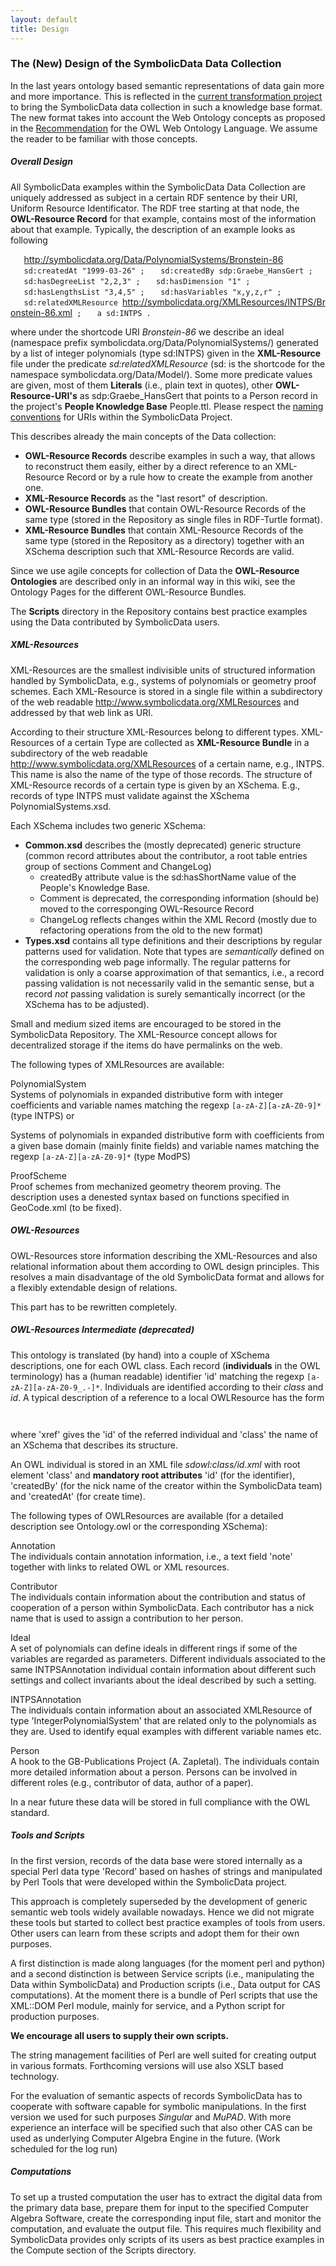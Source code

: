 ```yaml
---
layout: default
title: Design
---
```


### The (New) Design of the SymbolicData Data Collection

In the last years ontology based semantic representations of data gain more and more importance. This is reflected in the [current transformation project](Projects.EScience "wikilink") to bring the SymbolicData data collection in such a knowledge base format. The new format takes into account the Web Ontology concepts as proposed in the [Recommendation](http://www.w3.org/TR/owl-features|W3C) for the OWL Web Ontology Language. We assume the reader to be familiar with those concepts.

##### Overall Design

All SymbolicData examples within the SymbolicData Data Collection are uniquely addressed as subject in a certain RDF sentence by their URI, Uniform Resource Identificator. The RDF tree starting at that node, the **OWL-Resource Record** for that example, contains most of the information about that example. Typically, the description of an example looks as following

`   `<http://symbolicdata.org/Data/PolynomialSystems/Bronstein-86>
`   sd:createdAt "1999-03-26" ;`
`   sd:createdBy sdp:Graebe_HansGert ;`
`   sd:hasDegreeList "2,2,3" ;`
`   sd:hasDimension "1" ;`
`   sd:hasLengthsList "3,4,5" ;`
`   sd:hasVariables "x,y,z,r" ;`
`   sd:relatedXMLResource `<http://symbolicdata.org/XMLResources/INTPS/Bronstein-86.xml>` ;`
`   a sd:INTPS .`

where under the shortcode URI *Bronstein-86* we describe an ideal (namespace prefix symbolicdata.org/Data/PolynomialSystems/) generated by a list of integer polynomials (type sd:INTPS) given in the **XML-Resource** file under the predicate *sd:relatedXMLResource* (sd: is the shortcode for the namespace symbolicdata.org/Data/Model/). Some more predicate values are given, most of them **Literals** (i.e., plain text in quotes), other **OWL-Resource-URI's** as sdp:Graebe\_HansGert that points to a Person record in the project's **People Knowledge Base** People.ttl. Please respect the [naming conventions](Naming "wikilink") for URIs within the SymbolicData Project.

This describes already the main concepts of the Data collection:

-   **OWL-Resource Records** describe examples in such a way, that allows to reconstruct them easily, either by a direct reference to an XML-Resource Record or by a rule how to create the example from another one.
-   **XML-Resource Records** as the "last resort" of description.
-   **OWL-Resource Bundles** that contain OWL-Resource Records of the same type (stored in the Repository as single files in RDF-Turtle format).
-   **XML-Resource Bundles** that contain XML-Resource Records of the same type (stored in the Repository as a directory) together with an XSchema description such that XML-Resource Records are valid.

Since we use agile concepts for collection of Data the **OWL-Resource Ontologies** are described only in an informal way in this wiki, see the Ontology Pages for the different OWL-Resource Bundles.

The **Scripts** directory in the Repository contains best practice examples using the Data contributed by SymbolicData users.

##### XML-Resources

XML-Resources are the smallest indivisible units of structured information handled by SymbolicData, e.g., systems of polynomials or geometry proof schemes. Each XML-Resource is stored in a single file within a subdirectory of the web readable <http://www.symbolicdata.org/XMLResources> and addressed by that web link as URI.

According to their structure XML-Resources belong to different types. XML-Resources of a certain Type are collected as **XML-Resource Bundle** in a subdirectory of the web readable <http://www.symbolicdata.org/XMLResources> of a certain name, e.g., INTPS. This name is also the name of the type of those records. The structure of XML-Resource records of a certain type is given by an XSchema. E.g., records of type INTPS must validate against the XSchema PolynomialSystems.xsd.

Each XSchema includes two generic XSchema:

-   **Common.xsd** describes the (mostly deprecated) generic structure (common record attributes about the contributor, a root table entries group of sections Comment and ChangeLog)
    -   createdBy attribute value is the sd:hasShortName value of the People's Knowledge Base.
    -   Comment is deprecated, the corresponding information (should be) moved to the corresponging OWL-Resource Record
    -   ChangeLog reflects changes within the XML Record (mostly due to refactoring operations from the old to the new format)
-   **Types.xsd** contains all type definitions and their descriptions by regular patterns used for validation. Note that types are *semantically* defined on the corresponding web page informally. The regular patterns for validation is only a coarse approximation of that semantics, i.e., a record passing validation is not necessarily valid in the semantic sense, but a record *not* passing validation is surely semantically incorrect (or the XSchema has to be adjusted).

Small and medium sized items are encouraged to be stored in the SymbolicData Repository. The XML-Resource concept allows for decentralized storage if the items do have permalinks on the web.

The following types of XMLResources are available:

PolynomialSystem  
Systems of polynomials in expanded distributive form with integer coefficients and variable names matching the regexp `[a-zA-Z][a-zA-Z0-9]*` (type INTPS) or

Systems of polynomials in expanded distributive form with coefficients from a given base domain (mainly finite fields) and variable names matching the regexp `[a-zA-Z][a-zA-Z0-9]*` (type ModPS)

ProofScheme  
Proof schemes from mechanized geometry theorem proving. The description uses a denested syntax based on functions specified in GeoCode.xml (to be fixed).

##### OWL-Resources

OWL-Resources store information describing the XML-Resources and also relational information about them according to OWL design principles. This resolves a main disadvantage of the old SymbolicData format and allows for a flexibly extendable design of relations.

This part has to be rewritten completely.

##### OWL-Resources Intermediate (deprecated)

This ontology is translated (by hand) into a couple of XSchema descriptions, one for each OWL class. Each record (**individuals** in the OWL terminology) has a (human readable) identifier 'id' matching the regexp `[a-zA-Z][a-zA-Z0-9_.-]*`. Individuals are identified according to their *class* and *id*. A typical description of a reference to a local OWLResource has the form

`   `<OWL xref="ZeroDim.example_7" class="INTPSAnnotation"/>` `

where 'xref' gives the 'id' of the referred individual and 'class' the name of an XSchema that describes its structure.

An OWL individual is stored in an XML file *sdowl:class/id.xml* with root element 'class' and **mandatory root attributes** 'id' (for the identifier), 'createdBy' (for the nick name of the creator within the SymbolicData team) and 'createdAt' (for create time).

The following types of OWLResources are available (for a detailed description see Ontology.owl or the corresponding XSchema):

Annotation  
The individuals contain annotation information, i.e., a text field 'note' together with links to related OWL or XML resources.

Contributor  
The individuals contain information about the contribution and status of cooperation of a person within SymbolicData. Each contributor has a nick name that is used to assign a contribution to her person.

Ideal  
A set of polynomials can define ideals in different rings if some of the variables are regarded as parameters. Different individuals associated to the same INTPSAnnotation individual contain information about different such settings and collect invariants about the ideal described by such a setting.

INTPSAnnotation  
The individuals contain information about an associated XMLResource of type 'IntegerPolynomialSystem' that are related only to the polynomials as they are. Used to identify equal examples with different variable names etc.

Person  
A hook to the GB-Publications Project (A. Zapletal). The individuals contain more detailed information about a person. Persons can be involved in different roles (e.g., contributor of data, author of a paper).

In a near future these data will be stored in full compliance with the OWL standard.

##### Tools and Scripts

In the first version, records of the data base were stored internally as a special Perl data type 'Record' based on hashes of strings and manipulated by Perl Tools that were developed within the SymbolicData project.

This approach is completely superseded by the development of generic semantic web tools widely available nowadays. Hence we did not migrate these tools but started to collect best practice examples of tools from users. Other users can learn from these scripts and adopt them for their own purposes.

A first distinction is made along languages (for the moment perl and python) and a second distinction is between Service scripts (i.e., manipulating the Data within SymbolicData) and Production scripts (i.e., Data output for CAS computations). At the moment there is a bundle of Perl scripts that use the XML::DOM Perl module, mainly for service, and a Python script for production purposes.

**We encourage all users to supply their own scripts.**

The string management facilities of Perl are well suited for creating output in various formats. Forthcoming versions will use also XSLT based technology.

For the evaluation of semantic aspects of records SymbolicData has to cooperate with software capable for symbolic manipulations. In the first version we used for such purposes *Singular* and *MuPAD*. With more experience an interface will be specified such that also other CAS can be used as underlying Computer Algebra Engine in the future. (Work scheduled for the log run)

##### Computations

To set up a trusted computation the user has to extract the digital data from the primary data base, prepare them for input to the specified Computer Algebra Software, create the corresponding input file, start and monitor the computation, and evaluate the output file. This requires much flexibility and SymbolicData provides only scripts of its users as best practice examples in the Compute section of the Scripts directory.
